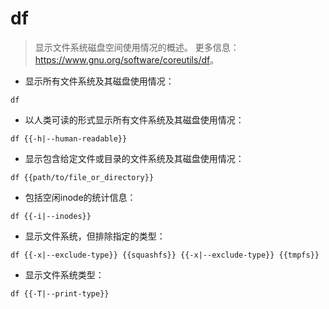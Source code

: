 # df

> 显示文件系统磁盘空间使用情况的概述。
> 更多信息：<https://www.gnu.org/software/coreutils/df>。

- 显示所有文件系统及其磁盘使用情况：

`df`

- 以人类可读的形式显示所有文件系统及其磁盘使用情况：

`df {{-h|--human-readable}}`

- 显示包含给定文件或目录的文件系统及其磁盘使用情况：

`df {{path/to/file_or_directory}}`

- 包括空闲inode的统计信息：

`df {{-i|--inodes}}`

- 显示文件系统，但排除指定的类型：

`df {{-x|--exclude-type}} {{squashfs}} {{-x|--exclude-type}} {{tmpfs}}`

- 显示文件系统类型：

`df {{-T|--print-type}}`